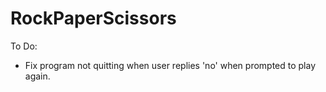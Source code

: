 # RockPaperScissors
To Do: 
 - Fix program not quitting when user replies 'no' when prompted to play again.
